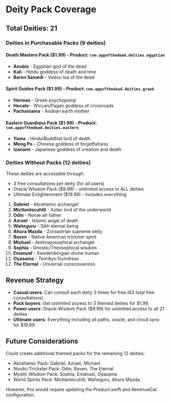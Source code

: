 # Deity Pack Coverage

## Total Deities: 21

### Deities in Purchasable Packs (9 deities)

#### Death Masters Pack ($1.99) - Product: `com.appofthedead.deities.egyptian`
- **Anubis** - Egyptian god of the dead
- **Kali** - Hindu goddess of death and time
- **Baron Samedi** - Vodou loa of the dead

#### Spirit Guides Pack ($1.99) - Product: `com.appofthedead.deities.greek`
- **Hermes** - Greek psychopomp
- **Hecate** - Wiccan/Pagan goddess of crossroads
- **Pachamama** - Andean earth mother

#### Eastern Guardians Pack ($1.99) - Product: `com.appofthedead.deities.eastern`
- **Yama** - Hindu/Buddhist lord of death
- **Meng Po** - Chinese goddess of forgetfulness
- **Izanami** - Japanese goddess of creation and death

### Deities Without Packs (12 deities)
These deities are accessible through:
- 3 free consultations per deity (for all users)
- Oracle Wisdom Pack ($9.99) - unlimited access to ALL deities
- Ultimate Enlightenment ($19.99) - includes everything

1. **Gabriel** - Abrahamic archangel
2. **Mictlantecuhtli** - Aztec lord of the underworld
3. **Odin** - Norse all-father
4. **Azrael** - Islamic angel of death
5. **Waheguru** - Sikh eternal being
6. **Ahura Mazda** - Zoroastrian supreme deity
7. **Raven** - Native American trickster spirit
8. **Michael** - Anthroposophical archangel
9. **Sophia** - Gnostic/Theosophical wisdom
10. **Emanuel** - Swedenborgian divine human
11. **Oyasama** - Tenrikyo foundress
12. **The Eternal** - Universal consciousness

## Revenue Strategy
- **Casual users**: Can consult each deity 3 times for free (63 total free consultations)
- **Pack buyers**: Get unlimited access to 3 themed deities for $1.99
- **Power users**: Oracle Wisdom Pack ($9.99) for unlimited access to all 21 deities
- **Ultimate users**: Everything including all paths, oracle, and cloud sync for $19.99

## Future Considerations
Could create additional themed packs for the remaining 12 deities:
- Abrahamic Pack: Gabriel, Azrael, Michael
- Nordic/Trickster Pack: Odin, Raven, The Eternal
- Mystic Wisdom Pack: Sophia, Emanuel, Oyasama
- World Spirits Pack: Mictlantecuhtli, Waheguru, Ahura Mazda

However, this would require updating the Product.swift and RevenueCat configuration.